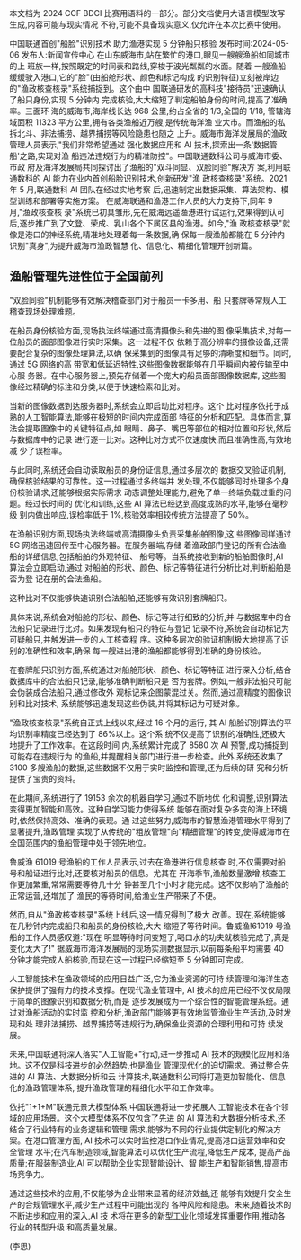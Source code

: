 本文档为 2024 CCF BDCI 比赛用语料的一部分。部分文档使用大语言模型改写生成,内容可能与现实情况 不符,可能不具备现实意义,仅允许在本次比赛中使用。 

中国联通首创"船脸"识别技术 助力渔港实现 5 分钟船只核验 发布时间:2024-05-06 发布人:新闻宣传中心 在山东威海市,站在繁忙的港口,眼见一艘艘渔船如同城市的上 班族一样,按照既定的时间表和路线,穿梭于波光粼粼的水面。随着 一艘渔船缓缓驶入港口,它的"脸"(由船舱形状、颜色和标记构成 的识别特征)立刻被岸边的"渔政核查核录"系统捕捉到。这个由中 国联通研发的高科技"接待员"迅速确认了船只身份,实现 5 分钟内 完成核验,大大缩短了判定船舶身份的时间,提高了准确率。三面环 海的威海市,海岸线长达 968 公里,约占全省的 1/3,全国的 1/18, 管辖海域面积 11323 平方公里,拥有各类渔船近万艘,是传统海洋渔 业大市。而渔船的私拆北斗、非法捕捞、越界捕捞等风险隐患也随之 上升。威海市海洋发展局的渔政管理人员表示,"我们非常希望通过 强化数据应用和 AI 技术,探索出一条'数据管船'之路,实现对渔 船违法违规行为的精准防控"。中国联通数科公司与威海市委、市政 府及海洋发展局共同探讨出了渔船的"双斗同显、双脸同验"解决方 案,利用联通数科的 AI 能力在业内首创船脸识别技术,创新研发"渔 政核查核录"系统。2021 年 5 月,联通数科 AI 团队在经过实地考察 后,迅速制定出数据采集、算法架构、模型训练和部署等实施方案。 在威海联通和渔港工作人员的大力支持下,同年 9 月,"渔政核查核 录"系统已初具雏形,先在威海远遥渔港进行试运行,效果得到认可 后,逐步推广到了文登、荣成、乳山各个下属区县的渔港。如今,"渔 政核查核录"就像是港口的神经系统,精准地处理着每一条数据,确 保每一艘渔船都能在 5 分钟内识别"真身",为提升威海市渔政智慧 化、信息化、精细化管理开创新篇。 

## 渔船管理先进性位于全国前列

"双脸同验"机制能够有效解决稽查部门对于船员一卡多用、船 只套牌等常规人工稽查现场处理难题。

在船员身份核验方面,现场执法终端通过高清摄像头和先进的图 像采集技术,对每一位船员的面部图像进行实时采集。这一过程不仅 依赖于高分辨率的摄像设备,还需要配合复杂的图像处理算法,以确 保采集到的图像具有足够的清晰度和细节。同时,通过 5G 网络的高 带宽和低延迟特性,这些图像数据能够在几乎瞬间内被传输至中心服 务器。在中心服务器上,预先存储着一个庞大的船员面部图像数据库, 这些图像经过精确的标注和分类,以便于快速检索和比对。

当新的图像数据到达服务器时,系统会立即启动比对程序。这个 比对程序依托于成熟的人工智能算法,能够在极短的时间内完成面部 特征的分析和匹配。具体而言,算法会提取图像中的关键特征点,如 眼睛、鼻子、嘴巴等部位的相对位置和形状,然后与数据库中的记录 进行逐一比对。这种比对方式不仅速度快,而且准确性高,有效地减 少了误检率。

与此同时,系统还会自动读取船员的身份证信息,通过多层次的 数据交叉验证机制,确保核验结果的可靠性。这一过程通过多终端并 发处理,不仅能够同时处理多个身份核验请求,还能够根据实际需求 动态调整处理能力,避免了单一终端负载过重的问题。经过长时间的 优化和训练,这些 AI 算法已经达到高度成熟的水平,能够在毫秒级 别内做出响应,误检率低于 1%,核验效率相较传统方法提高了 50%。

在渔船识别方面,现场执法终端或高清摄像头负责采集船舶图像,这 些图像同样通过 5G 网络迅速回传至中心服务器。在服务器端,存储 着渔政部门登记的所有合法渔船的详细信息,包括船舶的外观特征、 船号等。当系统接收到新的船舶图像时,AI 算法会立即启动,通过 对船舶的形状、颜色、标记等特征进行分析比对,判断船舶是否为登 记在册的合法渔船。

这种比对不仅能够快速识别合法船舶,还能够有效识别套牌船只。

具体来说,系统会对船舱的形状、颜色、标记等进行细致的分析,并 与数据库中的合法船只记录进行比对。如果发现有船只的特征与登记 记录不符,系统会自动标记为可疑船只,并触发进一步的人工核查程 序。这种多层次的验证机制极大地提高了识别的准确性和效率,确保 每一艘进出港的渔船都能够得到准确的身份核验。

在套牌船只识别方面,系统通过对船舱形状、颜色、标记等特征 进行深入分析,结合数据库中的合法船只记录,能够准确判断船只是 否为套牌。例如,一艘非法船只可能会伪装成合法船只,通过修改外 观标记来企图蒙混过关。然而,通过高精度的图像识别和比对技术, 系统能够迅速发现这些伪装,并将其标记为可疑对象。

"渔政核查核录"系统自正式上线以来,经过 16 个月的运行, 其 AI 船脸识别算法的平均识别率精度已经达到了 86%以上。这个系 统不仅提高了识别的准确性,还极大地提升了工作效率。在这段时间 内,系统累计完成了 8580 次 AI 预警,成功捕捉到可能存在违规行为 的渔船,并提醒相关部门进行进一步检查。此外,系统还收集了 3100 多艘渔船的数据,这些数据不仅用于实时监控和管理,还为后续的研 究和分析提供了宝贵的资料。

在此期间,系统进行了 19153 余次的机器自学习,通过不断地优 化和调整,识别算法变得更加智能和高效。这种自学习能力使得系统 能够在面对复杂多变的海上环境时,依然保持高效、准确的表现。通 过这些努力,威海市的智慧渔港管理水平得到了显著提升,渔政管理 实现了从传统的"粗放管理"向"精细管理"的转变,使得威海市在 全国范围内的渔船管理中处于领先地位。

鲁威渔 61019 号渔船的工作人员表示,过去在渔港进行信息核查 时,不仅需要对船号和船证进行比对,还要核对船员的信息。尤其在 开海季节,渔船数量激增,核查工作更加繁重,常常需要等待几十分 钟甚至几个小时才能完成。这不仅影响了渔船的正常运营,还增加了 渔民的等待时间,给渔业生产带来了不便。

然而,自从"渔政核查核录"系统上线后,这一情况得到了极大 改善。现在,系统能够在几秒钟内完成船只和船员的身份核验,大大 缩短了等待时间。鲁威渔!61019 号渔船的工作人员感叹道:"现在 明显等待时间变短了,喝口水的功夫就核验完成了,真是变化太大了!"
据威海市海洋发展局的现场实测数据显示,以前每条船平均需要 40 分钟才能完成人船核验,而现在这一过程已经缩短至 5 分钟即可完成。

人工智能技术在渔政领域的应用日益广泛,它为渔业资源的可持 续管理和海洋生态保护提供了强有力的技术支撑。在现代渔业管理中, AI 技术的应用已经不仅仅局限于简单的图像识别和数据分析,而是 逐步发展成为一个综合性的智能管理系统。通过对渔船活动的实时监 控和分析,渔政部门能够更有效地监管渔业生产活动,及时发现和处 理非法捕捞、越界捕捞等违规行为,确保渔业资源的合理利用和可持 续发展。

未来,中国联通将深入落实"人工智能+"行动,进一步推动 AI
技术的规模化应用和落地。这不仅是科技进步的必然趋势,也是渔业 管理现代化的迫切需求。通过整合先进的 AI 算法、大数据分析和云 计算技术,联通数科公司将打造更加智能化、信息化的渔政管理体系, 提升渔政管理的精细化水平和工作效率。

依托"1+1+M"联通元景大模型体系,中国联通将进一步拓展人 工智能技术在各个领域的应用场景。这个大模型体系不仅包含了先进 的 AI 算法和大数据分析技术,还结合了行业特有的业务逻辑和管理 需求,能够为不同的行业提供定制化的解决方案。在港口管理方面, AI 技术可以实时监控港口作业情况,提高港口运营效率和安全管理 水平;在汽车制造领域,智能算法可以优化生产流程,降低生产成本, 提高产品质量;在服装制造业,AI 可以帮助企业实现智能设计、智 能生产和智能销售,提高市场竞争力。

通过这些技术的应用,不仅能够为企业带来显著的经济效益,还 能够有效提升安全生产的合规管理水平,减少生产过程中可能出现的 各种风险和隐患。未来,随着技术的不断进步和应用的深入,AI 技 术将在更多的新型工业化领域发挥重要作用,推动各行业的转型升级 和高质量发展。

(李思)